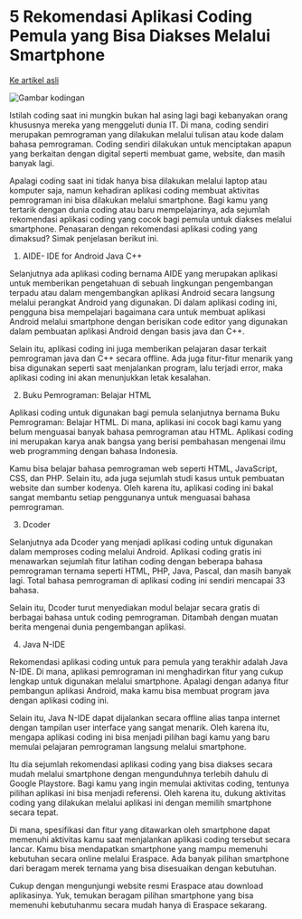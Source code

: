 # 5 Rekomendasi Aplikasi Coding Pemula yang Bisa Diakses Melalui Smartphone

[Ke artikel asli](https://eraspace.com/artikel/post/5-rekomendasi-aplikasi-coding-pemula-yang-bisa-diakses-melalui-smartphone)

![Gambar kodingan](https://cdn.eraspace.com/pub/media/mageplaza/blog/post/m/e/medium.com_-1024x684.jpg)

Istilah coding saat ini mungkin bukan hal asing lagi bagi kebanyakan orang khususnya mereka yang menggeluti dunia IT. Di mana, coding sendiri merupakan pemrograman yang dilakukan melalui tulisan atau kode dalam bahasa pemrograman. Coding sendiri dilakukan untuk menciptakan apapun yang berkaitan dengan digital seperti membuat game, website, dan masih banyak lagi.

Apalagi coding saat ini tidak hanya bisa dilakukan melalui laptop atau komputer saja, namun kehadiran aplikasi coding membuat aktivitas pemrograman ini bisa dilakukan melalui smartphone. Bagi kamu yang tertarik dengan dunia coding atau baru mempelajarinya, ada sejumlah rekomendasi aplikasi coding yang cocok bagi pemula untuk diakses melalui smartphone. Penasaran dengan rekomendasi aplikasi coding yang dimaksud? Simak penjelasan berikut ini.

1. AIDE- IDE for Android Java C++

Selanjutnya ada aplikasi coding bernama AIDE yang merupakan aplikasi untuk memberikan pengetahuan di sebuah lingkungan pengembangan terpadu atau dalam mengembangkan aplikasi Android secara langsung melalui perangkat Android yang digunakan. Di dalam aplikasi coding ini, pengguna bisa mempelajari bagaimana cara untuk membuat aplikasi Android melalui smartphone dengan berisikan code editor yang digunakan dalam pembuatan aplikasi Android dengan basis java dan C++.

Selain itu, aplikasi coding ini juga memberikan pelajaran dasar terkait pemrograman java dan C++ secara offline. Ada juga fitur-fitur menarik yang bisa digunakan seperti saat menjalankan program, lalu terjadi error, maka aplikasi coding ini akan menunjukkan letak kesalahan.

2. Buku Pemrograman: Belajar HTML

Aplikasi coding untuk digunakan bagi pemula selanjutnya bernama Buku Pemrograman: Belajar HTML. Di mana, aplikasi ini cocok bagi kamu yang belum menguasai banyak bahasa pemrograman atau HTML. Aplikasi coding ini merupakan karya anak bangsa yang berisi pembahasan mengenai ilmu web programming dengan bahasa Indonesia.

Kamu bisa belajar bahasa pemrograman web seperti HTML, JavaScript, CSS, dan PHP. Selain itu, ada juga sejumlah studi kasus untuk pembuatan website dan sumber kodenya. Oleh karena itu, aplikasi coding ini bakal sangat membantu setiap penggunanya untuk menguasai bahasa pemrograman.

3. Dcoder

Selanjutnya ada Dcoder yang menjadi aplikasi coding untuk digunakan dalam memproses coding melalui Android. Aplikasi coding gratis ini menawarkan sejumlah fitur latihan coding dengan beberapa bahasa pemrograman ternama seperti HTML, PHP, Java, Pascal, dan masih banyak lagi. Total bahasa pemrograman di aplikasi coding ini sendiri mencapai 33 bahasa.

Selain itu, Dcoder turut menyediakan modul belajar secara gratis di berbagai bahasa untuk coding pemrograman. Ditambah dengan muatan berita mengenai dunia pengembangan aplikasi.

4. Java N-IDE

Rekomendasi aplikasi coding untuk para pemula yang terakhir adalah Java N-IDE. Di mana, aplikasi pemrograman ini menghadirkan fitur yang cukup lengkap untuk digunakan melalui smartphone. Apalagi dengan adanya fitur pembangun aplikasi Android, maka kamu bisa membuat program java dengan aplikasi coding ini.

Selain itu, Java N-IDE dapat dijalankan secara offline alias tanpa internet dengan tampilan user interface yang sangat menarik. Oleh karena itu, mengapa aplikasi coding ini bisa menjadi pilihan bagi kamu yang baru memulai pelajaran pemrograman langsung melalui smartphone.

Itu dia sejumlah rekomendasi aplikasi coding yang bisa diakses secara mudah melalui smartphone dengan mengunduhnya terlebih dahulu di Google Playstore. Bagi kamu yang ingin memulai aktivitas coding, tentunya pilihan aplikasi ini bisa menjadi referensi. Oleh karena itu, dukung aktivitas coding yang dilakukan melalui aplikasi ini dengan memilih smartphone secara tepat.

Di mana, spesifikasi dan fitur yang ditawarkan oleh smartphone dapat memenuhi aktivitas kamu saat menjalankan aplikasi coding tersebut secara lancar. Kamu bisa mendapatkan smartphone yang mampu memenuhi kebutuhan secara online melalui Eraspace. Ada banyak pilihan smartphone dari beragam merek ternama yang bisa disesuaikan dengan kebutuhan.

Cukup dengan mengunjungi website resmi Eraspace atau download aplikasinya. Yuk, temukan beragam pilihan smartphone yang bisa memenuhi kebutuhanmu secara mudah hanya di Eraspace sekarang.


